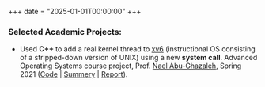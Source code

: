 +++
date = "2025-01-01T00:00:00"
+++

### Selected Academic Projects: 

- Used **C++** to add a real kernel thread to [xv6](https://pdos.csail.mit.edu/6.828/2017/xv6.html) (instructional OS consisting of a stripped-down version of UNIX) using a new **system call**. Advanced Operating Systems course project, Prof. [Nael Abu-Ghazaleh](https://www.cs.ucr.edu/~nael/), Spring 2021 ([Code](https://github.com/mahbod-afarin/xv6-Kernel-Threads/tree/main) | [Summery](https://www.cs.ucr.edu/~nael/cs202/labs.html) | [Report](uploads/AdvancedOS1.pdf)).
